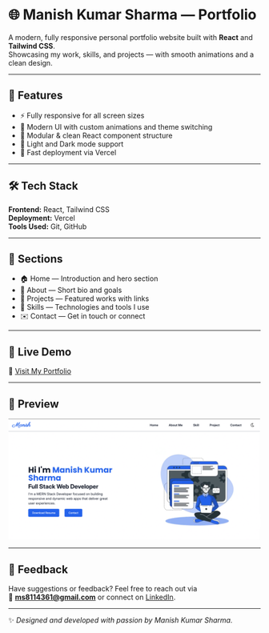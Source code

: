 # 🌐 Manish Kumar Sharma — Portfolio

A modern, fully responsive personal portfolio website built with **React** and **Tailwind CSS**.  
Showcasing my work, skills, and projects — with smooth animations and a clean design.

---

## 🧠 Features

- ⚡ Fully responsive for all screen sizes  
- 🎨 Modern UI with custom animations and theme switching  
- 🧩 Modular & clean React component structure  
- 🌙 Light and Dark mode support  
- 🚀 Fast deployment via Vercel  

---

## 🛠️ Tech Stack

**Frontend:** React, Tailwind CSS  
**Deployment:** Vercel  
**Tools Used:** Git, GitHub

---

## 📁 Sections

- 🏠 Home — Introduction and hero section  
- 👤 About — Short bio and goals  
- 💼 Projects — Featured works with links  
- 🧰 Skills — Technologies and tools I use  
- ✉️ Contact — Get in touch or connect  

---

## 🚀 Live Demo

🔗 [Visit My Portfolio](https://manish-portfolio-tan.vercel.app/)

---

## 📸 Preview

![Preview Portfolio](public/images/Portfolio-screenshot.png)

---

## 💬 Feedback

Have suggestions or feedback? Feel free to reach out via  
📧 **[ms8114361@gmail.com](mailto:ms8114361@gmail.com)** or connect on [LinkedIn](#).

---

✨ *Designed and developed with passion by Manish Kumar Sharma.*
